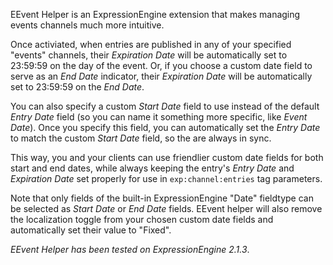EEvent Helper is an ExpressionEngine extension that makes managing events channels much more intuitive.

Once activiated, when entries are published in any of your specified "events" channels, their *Expiration Date* will be automatically set to 23:59:59 on the day of the event. Or, if you choose a custom date field to serve as an *End Date* indicator, their *Expiration Date* will be automatically set to 23:59:59 on the *End Date*.

You can also specify a custom *Start Date* field to use instead of the default *Entry Date* field (so you can name it something more specific, like *Event Date*). Once you specify this field, you can automatically set the *Entry Date* to match the custom *Start Date* field, so the are always in sync.

This way, you and your clients can use friendlier custom date fields for both start and end dates, while always keeping the entry's *Entry Date* and *Expiration Date* set properly for use in `exp:channel:entries` tag parameters.

Note that only fields of the built-in ExpressionEngine "Date" fieldtype can be selected as *Start Date* or *End Date* fields. EEvent helper will also remove the localization toggle from your chosen custom date fields and automatically set their value to "Fixed".

*EEvent Helper has been tested on ExpressionEngine 2.1.3*.